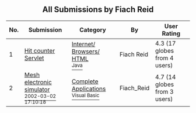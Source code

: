 ﻿<div align="center">

## All Submissions by Fiach Reid

</div>

No.  | Submission | Category | By   | User Rating
---- | ---------- | -------- | ---- | -----------
1 | [Hit counter Servlet<br />](https://github.com/Planet-Source-Code/fiach-reid-hit-counter-servlet__2-1792) | [Internet/ Browsers/ HTML<br /><sup>Java</sup>](../ByCategory/internet-browsers-html__2-68.md) | Fiach Reid | 4.3 (17 globes from 4 users)
2 | [Mesh electronic simulator<br /><sup>2002-03-02 17:10:18</sup>](https://github.com/Planet-Source-Code/fiach-reid-mesh-electronic-simulator__1-32649) | [Complete Applications<br /><sup>Visual Basic</sup>](../ByCategory/complete-applications__1-27.md) | Fiach\_Reid | 4.7 (14 globes from 3 users)

